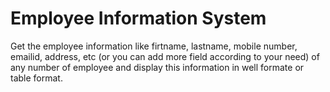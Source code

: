 # Employee Information System

Get the employee information like firtname, lastname, mobile number, emailid, address, etc (or you can add more field according to your
need) of any number of employee and display this information in well formate or table format.
